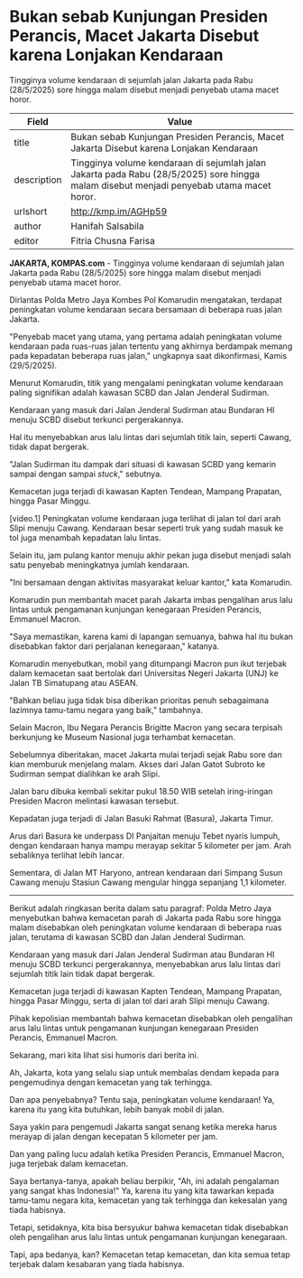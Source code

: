 # Bukan sebab Kunjungan Presiden Perancis, Macet Jakarta Disebut karena Lonjakan Kendaraan

Tingginya volume kendaraan di sejumlah jalan Jakarta pada Rabu (28/5/2025) sore hingga malam disebut menjadi penyebab utama macet horor.

| Field       | Value                                                       |
|-------------|-------------------------------------------------------------|
| title       | Bukan sebab Kunjungan Presiden Perancis, Macet Jakarta Disebut karena Lonjakan Kendaraan |
| description | Tingginya volume kendaraan di sejumlah jalan Jakarta pada Rabu (28/5/2025) sore hingga malam disebut menjadi penyebab utama macet horor. |
| urlshort    | http://kmp.im/AGHp59 |
| author      | Hanifah Salsabila |
| editor      | Fitria Chusna Farisa |

**JAKARTA, KOMPAS.com** - Tingginya volume kendaraan di sejumlah jalan Jakarta pada Rabu (28/5/2025) sore hingga malam disebut menjadi penyebab utama macet horor.

Dirlantas Polda Metro Jaya Kombes Pol Komarudin mengatakan, terdapat peningkatan volume kendaraan secara bersamaan di beberapa ruas jalan Jakarta.

"Penyebab macet yang utama, yang pertama adalah peningkatan volume kendaraan pada ruas-ruas jalan tertentu yang akhirnya berdampak memang pada kepadatan beberapa ruas jalan," ungkapnya saat dikonfirmasi, Kamis (29/5/2025).

Menurut Komarudin, titik yang mengalami peningkatan volume kendaraan paling signifikan adalah kawasan SCBD dan Jalan Jenderal Sudirman.

Kendaraan yang masuk dari Jalan Jenderal Sudirman atau Bundaran HI menuju SCBD disebut terkunci pergerakannya.

Hal itu menyebabkan arus lalu lintas dari sejumlah titik lain, seperti Cawang, tidak dapat bergerak.

"Jalan Sudirman itu dampak dari situasi di kawasan SCBD yang kemarin sampai dengan sampai *stuck*," sebutnya.

Kemacetan juga terjadi di kawasan Kapten Tendean, Mampang Prapatan, hingga Pasar Minggu.

\[video.1\] Peningkatan volume kendaraan juga terlihat di jalan tol dari arah Slipi menuju Cawang. Kendaraan besar seperti truk yang sudah masuk ke tol juga menambah kepadatan lalu lintas.

Selain itu, jam pulang kantor menuju akhir pekan juga disebut menjadi salah satu penyebab meningkatnya jumlah kendaraan.

"Ini bersamaan dengan aktivitas masyarakat keluar kantor," kata Komarudin.

Komarudin pun membantah macet parah Jakarta imbas pengalihan arus lalu lintas untuk pengamanan kunjungan kenegaraan Presiden Perancis, Emmanuel Macron.

"Saya memastikan, karena kami di lapangan semuanya, bahwa hal itu bukan disebabkan faktor dari perjalanan kenegaraan," katanya.

Komarudin menyebutkan, mobil yang ditumpangi Macron pun ikut terjebak dalam kemacetan saat bertolak dari Universitas Negeri Jakarta (UNJ) ke Jalan TB Simatupang atau ASEAN.

"Bahkan beliau juga tidak bisa diberikan prioritas penuh sebagaimana lazimnya tamu-tamu negara yang baik," tambahnya.

Selain Macron, Ibu Negara Perancis Brigitte Macron yang secara terpisah berkunjung ke Museum Nasional juga terhambat kemacetan.

Sebelumnya diberitakan, macet Jakarta mulai terjadi sejak Rabu sore dan kian memburuk menjelang malam. Akses dari Jalan Gatot Subroto ke Sudirman sempat dialihkan ke arah Slipi.

Jalan baru dibuka kembali sekitar pukul 18.50 WIB setelah iring-iringan Presiden Macron melintasi kawasan tersebut.

Kepadatan juga terjadi di Jalan Basuki Rahmat (Basura), Jakarta Timur.

Arus dari Basura ke underpass DI Panjaitan menuju Tebet nyaris lumpuh, dengan kendaraan hanya mampu merayap sekitar 5 kilometer per jam. Arah sebaliknya terlihat lebih lancar.

Sementara, di Jalan MT Haryono, antrean kendaraan dari Simpang Susun Cawang menuju Stasiun Cawang mengular hingga sepanjang 1,1 kilometer.

---
Berikut adalah ringkasan berita dalam satu paragraf: Polda Metro Jaya menyebutkan bahwa kemacetan parah di Jakarta pada Rabu sore hingga malam disebabkan oleh peningkatan volume kendaraan di beberapa ruas jalan, terutama di kawasan SCBD dan Jalan Jenderal Sudirman.

 Kendaraan yang masuk dari Jalan Jenderal Sudirman atau Bundaran HI menuju SCBD terkunci pergerakannya, menyebabkan arus lalu lintas dari sejumlah titik lain tidak dapat bergerak.

 Kemacetan juga terjadi di kawasan Kapten Tendean, Mampang Prapatan, hingga Pasar Minggu, serta di jalan tol dari arah Slipi menuju Cawang.

 Pihak kepolisian membantah bahwa kemacetan disebabkan oleh pengalihan arus lalu lintas untuk pengamanan kunjungan kenegaraan Presiden Perancis, Emmanuel Macron.



Sekarang, mari kita lihat sisi humoris dari berita ini.

 Ah, Jakarta, kota yang selalu siap untuk membalas dendam kepada para pengemudinya dengan kemacetan yang tak terhingga.

 Dan apa penyebabnya? Tentu saja, peningkatan volume kendaraan! Ya, karena itu yang kita butuhkan, lebih banyak mobil di jalan.

 Saya yakin para pengemudi Jakarta sangat senang ketika mereka harus merayap di jalan dengan kecepatan 5 kilometer per jam.

 Dan yang paling lucu adalah ketika Presiden Perancis, Emmanuel Macron, juga terjebak dalam kemacetan.

 Saya bertanya-tanya, apakah beliau berpikir, "Ah, ini adalah pengalaman yang sangat khas Indonesia!" Ya, karena itu yang kita tawarkan kepada tamu-tamu negara kita, kemacetan yang tak terhingga dan kekesalan yang tiada habisnya.

 Tetapi, setidaknya, kita bisa bersyukur bahwa kemacetan tidak disebabkan oleh pengalihan arus lalu lintas untuk pengamanan kunjungan kenegaraan.

 Tapi, apa bedanya, kan? Kemacetan tetap kemacetan, dan kita semua tetap terjebak dalam kesabaran yang tiada habisnya.

